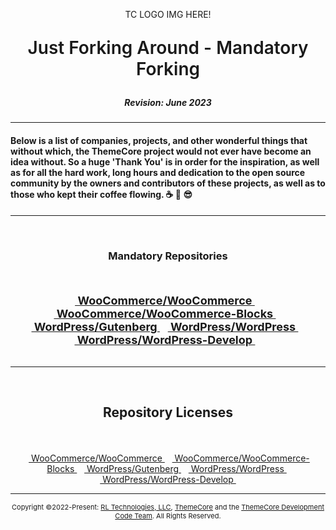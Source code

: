 <p align="center">TC LOGO IMG HERE!</p>

<p align="center" style="font-size: 28px; font-weight: 600;">Just Forking Around - Mandatory Forking</p>

##### <p align="center">Revision: June 2023</p>
### <p align="center"></p>

---

#### Below is a list of companies, projects, and other wonderful things that without which, the ThemeCore project would not ever have become an idea without. So a huge 'Thank You' is in order for the inspiration, as well as for all the hard work, long hours and dedication to the open source community by the owners and contributors of these projects, as well as to those who kept their coffee flowing. :coffee: :metal: :sunglasses:
<hr>
<br>

### <p align="center">Mandatory Repositories</p>
<br>
<div style="width: 98%; display: inline-block; font-size: 18px; font-weight: bold; margin-right: auto; margin-left: auto;">
<p align="center">
&nbsp;<a href="https://github.com/woocommerce/woocommerce" target="">&nbsp;WooCommerce/WooCommerce&nbsp;</a>&nbsp;
&nbsp;<a href="https://github.com/woocommerce/woocommerce-blocks" target="">&nbsp;WooCommerce/WooCommerce-Blocks&nbsp;</a>&nbsp;
&nbsp;<a href="https://github.com/WordPress/gutenberg" target="">&nbsp;WordPress/Gutenberg&nbsp;</a>&nbsp;
&nbsp;<a href="https://github.com/WordPress/WordPress" target="">&nbsp;WordPress/WordPress&nbsp;</a>&nbsp;
&nbsp;<a href="https://github.com/WordPress/WordPress-Develop" target="">&nbsp;WordPress/WordPress-Develop&nbsp;</a>&nbsp;
</center>
</div>
<hr>
<br>

## <p align="center">Repository Licenses</p>

<br>
<div style="width: 98%; display: display: inline-block; margin-right: auto; margin-left: auto;">
<p align="center">
&nbsp;<a href="https://github.com/woocommerce/woocommerce" target="">&nbsp;WooCommerce/WooCommerce&nbsp;</a>&nbsp;
&nbsp;<a href="https://github.com/woocommerce/woocommerce-blocks" target="">&nbsp;WooCommerce/WooCommerce-Blocks&nbsp;</a>&nbsp;
&nbsp;<a href="https://github.com/WordPress/gutenberg" target="">&nbsp;WordPress/Gutenberg&nbsp;</a>&nbsp;
&nbsp;<a href="https://github.com/WordPress/WordPress" target="">&nbsp;WordPress/WordPress&nbsp;</a>&nbsp;
&nbsp;<a href="https://github.com/WordPress/WordPress-Develop" target="">&nbsp;WordPress/WordPress-Develop&nbsp;</a>&nbsp;
</center>
</div>
            
---
<p align="center" style="font-size: 11px;"> Copyright ©2022-Present: <a href="https://rltechs.com">RL Technologies, LLC</a>, <a href="https://themecore.org">ThemeCore</a> and the <a href="mailto:codeteam@themecore.org">ThemeCore Development Code Team</a>. All Rights Reserved. </p>